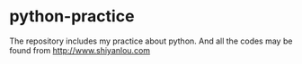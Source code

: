 # python-practice
The repository includes my practice about python. And all the codes may be found from http://www.shiyanlou.com

